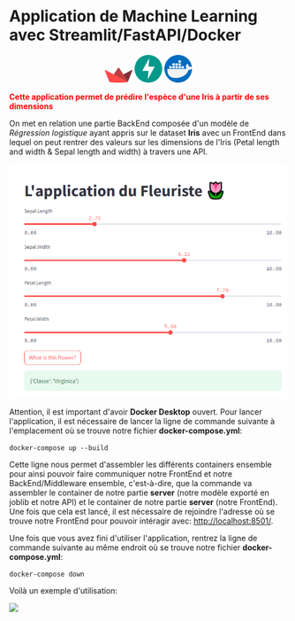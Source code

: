 # Application de Machine Learning avec Streamlit/FastAPI/Docker
<p align="center">
<img src="image/streamlit-logo-1A3B208AE4-seeklogo.com.png" width="50"/>                      <img src="image/fastapi.svg" width="50"/>                      <img src="image/docker.png" width="50"/>
</p>
<span style="color:red;font-weight:bold;">Cette application permet de prédire l'espèce d'une Iris à partir de ses dimensions</span>

On met en relation une partie BackEnd composée d'un modèle de *Régression logistique* ayant appris sur le dataset **Iris** avec un FrontEnd dans lequel on peut rentrer des valeurs sur les dimensions de l'Iris (Petal length and width & Sepal length and width) à travers une API.

<img src="image/capture.png"/>

Attention, il est important d'avoir **Docker Desktop** ouvert. Pour lancer l'application, il est nécessaire de lancer la ligne de commande suivante à l'emplacement où se trouve notre fichier **docker-compose.yml**:

```
docker-compose up --build
```

Cette ligne nous permet d'assembler les différents containers ensemble pour ainsi pouvoir faire communiquer notre FrontEnd et notre BackEnd/Middleware ensemble, c'est-à-dire, que la commande va assembler le container de notre partie **server** (notre modèle exporté en joblib et notre API) et le container de notre partie **server** (notre FrontEnd). Une fois que cela est lancé, il est nécessaire de rejoindre l'adresse où se trouve notre FrontEnd pour pouvoir intéragir avec: [http://localhost:8501/](http://localhost:8501/).


 Une fois que vous avez fini d'utiliser l'application, rentrez la ligne de commande suivante au même endroit où se trouve notre fichier **docker-compose.yml**:

```
docker-compose down
```

Voilà un exemple d'utilisation:

<img src="image/Animation_Docker.gif">
